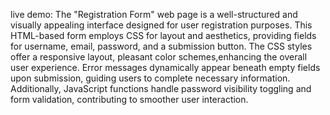 live demo:
The "Registration Form" web page is a well-structured and visually appealing interface designed for user registration purposes. This HTML-based form employs CSS for layout and aesthetics, providing fields for username, email, password, and a submission button. The CSS styles offer a responsive layout, pleasant color schemes,enhancing the overall user experience. Error messages dynamically appear beneath empty fields upon submission, guiding users to complete necessary information. Additionally, JavaScript functions handle password visibility toggling and form validation, contributing to smoother user interaction. 
